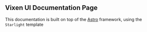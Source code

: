 ## Vixen UI Documentation Page

This documentation is built on top of the [Astro](https://astro.build/) framework, using the `Starlight` template